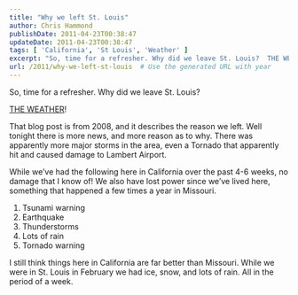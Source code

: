 ```yaml
---
title: "Why we left St. Louis"
author: Chris Hammond
publishDate: 2011-04-23T00:38:47
updateDate: 2011-04-23T00:38:47
tags: [ 'California', 'St Louis', 'Weather' ]
excerpt: "So, time for a refresher. Why did we leave St. Louis?  THE WEATHER!  That blog post is from 2008, and it describes the reason we left. Well tonight there is more news, and more reason as to why. There was apparently more major storms in the area, even a Tornado that apparently hit and caused damage to Lambert Airport.  While we’ve had the following here in California over the past 4-6 weeks, no damage that I know of! We also have lost power since we’ve lived here, something that happened a few times a year in Missouri.     Tsunami warning    Earthquake    Thunderstorms    Lots of rain    Tornado warning   I still think things here in California are far better than Missouri. While we were in St. Louis in February we had ice, snow, and lots of rain. All in the period of a week."
url: /2011/why-we-left-st-louis  # Use the generated URL with year
---
```

<p>So, time for a refresher. Why did we leave St. Louis?</p>  <p><a href="https://www.ourcoloradolife.com/Blog/itemId/11/The-weather-reason-number-one.aspx" target="_blank">THE WEATHER</a>!</p>  <p>That blog post is from 2008, and it describes the reason we left. Well tonight there is more news, and more reason as to why. There was apparently more major storms in the area, even a Tornado that apparently hit and caused damage to Lambert Airport.</p>  <p>While we’ve had the following here in California over the past 4-6 weeks, no damage that I know of! We also have lost power since we’ve lived here, something that happened a few times a year in Missouri.</p>  <ol>   <li>Tsunami warning</li>    <li>Earthquake</li>    <li>Thunderstorms</li>    <li>Lots of rain</li>    <li>Tornado warning</li> </ol>  <p>I still think things here in California are far better than Missouri. While we were in St. Louis in February we had ice, snow, and lots of rain. All in the period of a week.</p>
